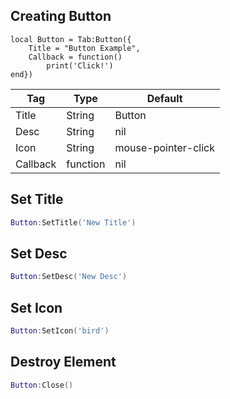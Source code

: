 ## Creating Button
```luau
local Button = Tab:Button({
    Title = "Button Example",
    Callback = function()
        print('Click!')
end})
```

| Tag         | Type        | Default  |
| ----------- | ----------- |----------|
| Title       | String      | Button   |
| Desc        | String      | nil      |
| Icon        | String      | mouse-pointer-click      |
| Callback    | function    | nil      |

## Set Title
```lua
Button:SetTitle('New Title')
```
## Set Desc
```lua
Button:SetDesc('New Desc')
```
## Set Icon
```lua
Button:SetIcon('bird')
```
## Destroy Element
```lua
Button:Close()
```

